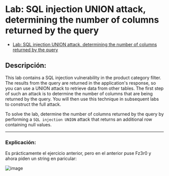 # Lab: SQL injection UNION attack, determining the number of columns returned by the query

- [Lab: SQL injection UNION attack, determining the number of columns returned by the query](https://portswigger.net/web-security/sql-injection/union-attacks/lab-determine-number-of-columns)

## Descripción:

This lab contains a SQL injection vulnerability in the product category filter. The results from the query are returned in the application's response, so you can use a UNION attack to retrieve data from other tables. The first step of such an attack is to determine the number of columns that are being returned by the query. You will then use this technique in subsequent labs to construct the full attack.

To solve the lab, determine the number of columns returned by the query by performing a `SQL injection UNION` attack that returns an additional row containing null values.

---

### Explicación:





Es prácticamente el ejercicio anterior, pero en el anterior puse Fz3r0 y ahora piden un string en paricular:

![image](https://github.com/Fz3r0/Fz3r0_-_SQLi/assets/94720207/183aaf72-8873-40bb-bc09-07ea29316f6c)
